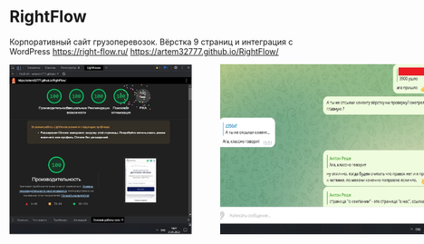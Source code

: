 # RightFlow
Корпоративный сайт грузоперевозок. Вёрстка 9 страниц и интеграция с WordPress https://right-flow.ru/
https://artem32777.github.io/RightFlow/

<div style="display: flex">
  <img width="400" height="300" style="margin-right: 50px;" src="https://raw.githubusercontent.com/artem32777/RightFlow/main/img/RightFlow-stats.jpg">
  <img width="400" height="300" src="https://raw.githubusercontent.com/artem32777/RightFlow/main/img/RightFlow-review.jpg">
</div>

